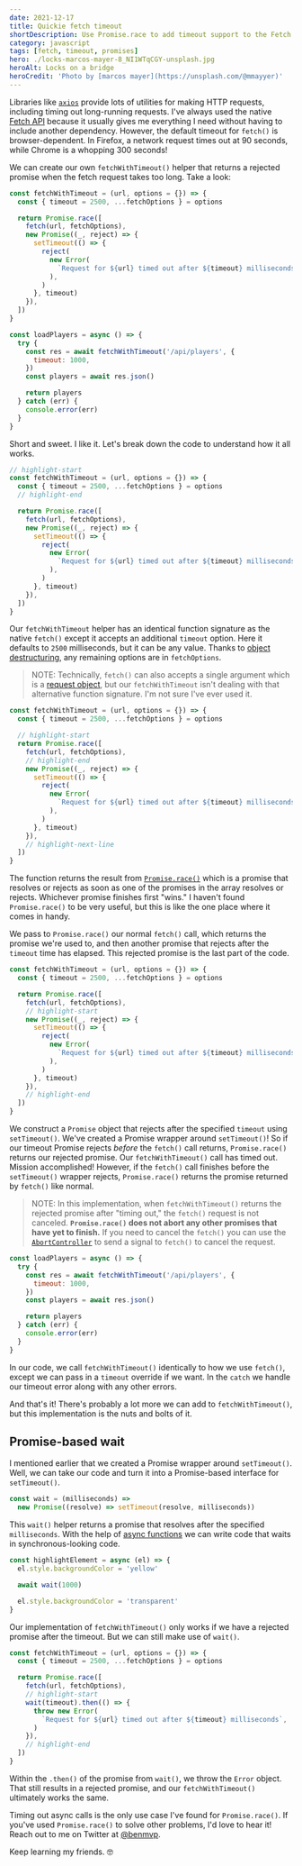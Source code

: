 ```yaml
---
date: 2021-12-17
title: Quickie fetch timeout
shortDescription: Use Promise.race to add timeout support to the Fetch API
category: javascript
tags: [fetch, timeout, promises]
hero: ./locks-marcos-mayer-8_NI1WTqCGY-unsplash.jpg
heroAlt: Locks on a bridge
heroCredit: 'Photo by [marcos mayer](https://unsplash.com/@mmayyer)'
---
```


Libraries like [`axios`](https://github.com/axios/axios) provide lots of utilities for making HTTP requests, including timing out long-running requests. I've always used the native [Fetch API](https://developer.mozilla.org/en-US/docs/Web/API/Fetch_API) because it usually gives me everything I need without having to include another dependency. However, the default timeout for `fetch()` is browser-dependent. In Firefox, a network request times out at 90 seconds, while Chrome is a whopping 300 seconds!

We can create our own `fetchWithTimeout()` helper that returns a rejected promise when the fetch request takes too long. Take a look:

```js
const fetchWithTimeout = (url, options = {}) => {
  const { timeout = 2500, ...fetchOptions } = options

  return Promise.race([
    fetch(url, fetchOptions),
    new Promise((_, reject) => {
      setTimeout(() => {
        reject(
          new Error(
            `Request for ${url} timed out after ${timeout} milliseconds`,
          ),
        )
      }, timeout)
    }),
  ])
}

const loadPlayers = async () => {
  try {
    const res = await fetchWithTimeout('/api/players', {
      timeout: 1000,
    })
    const players = await res.json()

    return players
  } catch (err) {
    console.error(err)
  }
}
```

Short and sweet. I like it. Let's break down the code to understand how it all works.

```js
// highlight-start
const fetchWithTimeout = (url, options = {}) => {
  const { timeout = 2500, ...fetchOptions } = options
  // highlight-end

  return Promise.race([
    fetch(url, fetchOptions),
    new Promise((_, reject) => {
      setTimeout(() => {
        reject(
          new Error(
            `Request for ${url} timed out after ${timeout} milliseconds`,
          ),
        )
      }, timeout)
    }),
  ])
}
```

Our `fetchWithTimeout` helper has an identical function signature as the native `fetch()` except it accepts an additional `timeout` option. Here it defaults to `2500` milliseconds, but it can be any value. Thanks to [object destructuring](https://developer.mozilla.org/en-US/docs/Web/JavaScript/Reference/Operators/Destructuring_assignment#object_destructuring), any remaining options are in `fetchOptions`.

> NOTE: Technically, `fetch()` can also accepts a single argument which is a [request object](https://developer.mozilla.org/en-US/docs/Web/API/Fetch_API/Using_Fetch#supplying_your_own_request_object), but our `fetchWithTimeout` isn't dealing with that alternative function signature. I'm not sure I've ever used it.

```js
const fetchWithTimeout = (url, options = {}) => {
  const { timeout = 2500, ...fetchOptions } = options

  // highlight-start
  return Promise.race([
    fetch(url, fetchOptions),
    // highlight-end
    new Promise((_, reject) => {
      setTimeout(() => {
        reject(
          new Error(
            `Request for ${url} timed out after ${timeout} milliseconds`,
          ),
        )
      }, timeout)
    }),
    // highlight-next-line
  ])
}
```

The function returns the result from [`Promise.race()`](https://developer.mozilla.org/en-US/docs/Web/JavaScript/Reference/Global_Objects/Promise/race) which is a promise that resolves or rejects as soon as one of the promises in the array resolves or rejects. Whichever promise finishes first "wins." I haven't found `Promise.race()` to be very useful, but this is like the one place where it comes in handy.

We pass to `Promise.race()` our normal `fetch()` call, which returns the promise we're used to, and then another promise that rejects after the `timeout` time has elapsed. This rejected promise is the last part of the code.

```js
const fetchWithTimeout = (url, options = {}) => {
  const { timeout = 2500, ...fetchOptions } = options

  return Promise.race([
    fetch(url, fetchOptions),
    // highlight-start
    new Promise((_, reject) => {
      setTimeout(() => {
        reject(
          new Error(
            `Request for ${url} timed out after ${timeout} milliseconds`,
          ),
        )
      }, timeout)
    }),
    // highlight-end
  ])
}
```

We construct a `Promise` object that rejects after the specified `timeout` using `setTimeout()`. We've created a Promise wrapper around `setTimeout()`! So if our timeout Promise rejects _before_ the `fetch()` call returns, `Promise.race()` returns our rejected promise. Our `fetchWithTimeout()` call has timed out. Mission accomplished! However, if the `fetch()` call finishes before the `setTimeout()` wrapper rejects, `Promise.race()` returns the promise returned by `fetch()` like normal.

> NOTE: In this implementation, when `fetchWithTimeout()` returns the rejected promise after "timing out," the `fetch()` request is not canceled. **`Promise.race()` does not abort any other promises that have yet to finish.** If you need to cancel the `fetch()` you can use the [`AbortController`](https://developer.mozilla.org/en-US/docs/Web/API/AbortController) to send a signal to `fetch()` to cancel the request.

```js
const loadPlayers = async () => {
  try {
    const res = await fetchWithTimeout('/api/players', {
      timeout: 1000,
    })
    const players = await res.json()

    return players
  } catch (err) {
    console.error(err)
  }
}
```

In our code, we call `fetchWithTimeout()` identically to how we use `fetch()`, except we can pass in a `timeout` override if we want. In the `catch` we handle our timeout error along with any other errors.

And that's it! There's probably a lot more we can add to `fetchWithTimeout()`, but this implementation is the nuts and bolts of it.

## Promise-based wait

I mentioned earlier that we created a Promise wrapper around `setTimeout()`. Well, we can take our code and turn it into a Promise-based interface for `setTimeout()`.

```js
const wait = (milliseconds) =>
  new Promise((resolve) => setTimeout(resolve, milliseconds))
```

This `wait()` helper returns a promise that resolves after the specified `milliseconds`. With the help of [async functions](https://developer.mozilla.org/en-US/docs/Web/JavaScript/Reference/Statements/async_function) we can write code that waits in synchronous-looking code.

```js
const highlightElement = async (el) => {
  el.style.backgroundColor = 'yellow'

  await wait(1000)

  el.style.backgroundColor = 'transparent'
}
```

Our implementation of `fetchWithTimeout()` only works if we have a rejected promise after the timeout. But we can still make use of `wait()`.

```js
const fetchWithTimeout = (url, options = {}) => {
  const { timeout = 2500, ...fetchOptions } = options

  return Promise.race([
    fetch(url, fetchOptions),
    // highlight-start
    wait(timeout).then(() => {
      throw new Error(
        `Request for ${url} timed out after ${timeout} milliseconds`,
      )
    }),
    // highlight-end
  ])
}
```

Within the `.then()` of the promise from `wait()`, we throw the `Error` object. That still results in a rejected promise, and our `fetchWithTimeout()` ultimately works the same.

Timing out async calls is the only use case I've found for `Promise.race()`. If you've used `Promise.race()` to solve other problems, I'd love to hear it! Reach out to me on Twitter at [@benmvp](https://twitter.com/benmvp).

Keep learning my friends. 🤓
